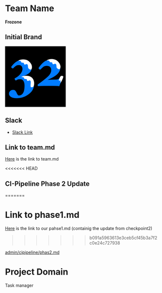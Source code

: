 # Team Name
**Frozone**

## Initial Brand
<img src="admin/branding/teamLogo.png" height="200" width="200">

## Slack
- [Slack Link](https://cse110-sp21-group32.slack.com/)

## Link to team.md
[Here](./admin/team.md) is the link to team.md

<<<<<<< HEAD
## CI-Pipeline Phase 2 Update
=======
# Link to phase1.md
[Here](./admin/cipipeline/phase1.md) is the link to our pahse1.md (containig the update from checkpoint2)
>>>>>>> b091a5963613e3ceb5cf45b3a7f2c0e24c727938

[admin/cipipeline/phas2.md](admin/cipipeline/phas2.md)

# Project Domain
Task manager
